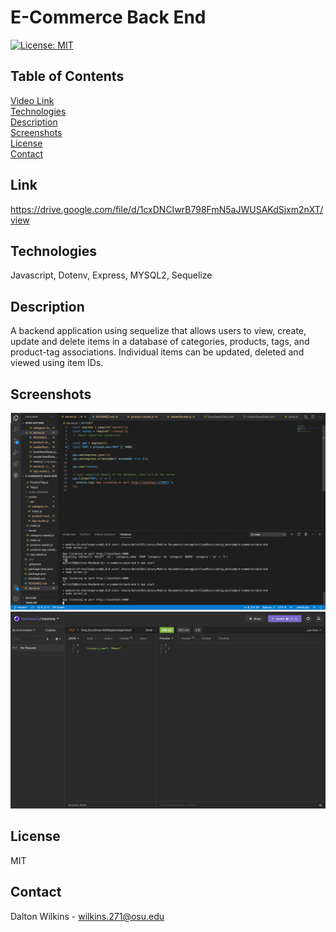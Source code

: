 # E-Commerce Back End

[![License: MIT](https://img.shields.io/badge/License-MIT-blue.svg)](https://opensource.org/licenses/MIT)

## Table of Contents
[Video Link](#Link)  
[Technologies](#Technologies)  
[Description](#Description)  
[Screenshots](#Screenshots)  
[License](#License)  
[Contact](#Contact)

## Link
 https://drive.google.com/file/d/1cxDNCIwrB798FmN5aJWUSAKdSjxm2nXT/view

## Technologies
Javascript, Dotenv, Express, MYSQL2, Sequelize

## Description
A backend application using sequelize that allows users to view, create, update and delete items in a database of categories, products, tags, and product-tag associations. Individual items can be updated, deleted and viewed using item IDs.

## Screenshots
![Screenshot 1](assets/images/screenshot1.png)
![Screenshot 1](assets/images/screenshot2.png)

## License
MIT

## Contact
Dalton Wilkins - [wilkins.271@osu.edu](mailto:wilkins.271@osu.edu)
